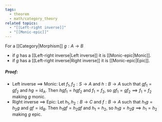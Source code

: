 ```yaml
---
tags:
  - theorem
  - math/category_theory
related topics:
  - "[[Left-right inverse]]"
  - "[[Monic-epic]]"
---
```

For a [[Category|Morphism]] $g: A\to B$
- if $g$ has a [[Left-right inverse|Left inverse]] it is [[Monic-epic|Monic]].
- if $g$ has a [[Left-right inverse|Right inverse]] it is [[Monic-epic|Epic]].
##### Proof:
- Left inverse $\implies$ Monic:
	Let $f_1, f_2:S\to A$ and $h: B\to A$ such that $gf_1 = gf_2$ and $hg=\operatorname{id}_A$. Then $hgf_1 = hgf_2$ and $f_1=f_2$, so $gf_1 = gf_2 \implies f_1 = f_2$ making $g$ monic.
- Right inverse $\implies$ Epic:
	Let $h_1, h_2: B\to C$ and $f: B\to A$ such that $h_1 g = h_2 g$ and $gf = \operatorname{id}_B$. Then $h_1g f = h_2g f$ and $h_1 = h_2$, so $h_1 g = h_2 g \implies h_1 = h_2$ making $g$ epic.
